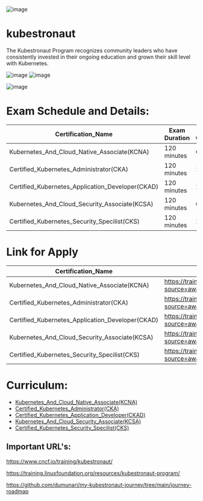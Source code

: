 ![image](https://github.com/user-attachments/assets/57db2758-48d5-4a1e-bc09-fde36f8dfe21)

# kubestronaut
The Kubestronaut Program recognizes community leaders who have consistently invested in their ongoing education and grown their skill level with Kubernetes.

![image](https://github.com/user-attachments/assets/df4f4c89-f9fd-4133-bd60-bc9de2fe61f3)
![image](https://github.com/user-attachments/assets/b8f50ace-01a2-4694-8839-aaf345ec60d9)

![image](https://github.com/user-attachments/assets/317696e0-13ef-4ea4-ad8b-a760aa33b20a)

# Exam Schedule and Details:
|Certification_Name                               | Exam Duration  | Total Questions |  Pass Score | Coupon Code | 
|-------------------------------------------------|----------------|-----------------|-------------|-------------|
|Kubernetes_And_Cloud_Native_Associate(KCNA)      | 120 minutes    | 60              |  75         | DIVEINTO30  |
|Certified_Kubernetes_Administrator(CKA)          | 120 minutes    | 16              |  66         | DIVEINTO30  |
|Certified_Kubernetes_Application_Developer(CKAD) | 120 minutes    | 16              |  66         | DIVEINTO30  |
|Kubernetes_And_Cloud_Security_Associate(KCSA)    | 120 minutes    | 60              |  75         | DIVEINTO30  |
|Certified_Kubernetes_Security_Specilist(CKS)     | 120 minutes    | 16              |  67         | DIVEINTO30  |

# Link for Apply
|Certification_Name                               |                          Link                                |
|-------------------------------------------------|------------------------------------------------------------------------------------------------------------------------------------|
|Kubernetes_And_Cloud_Native_Associate(KCNA)      |https://training.linuxfoundation.org/certification/kubernetes-cloud-native-associate/?source=aw&sv1=affiliate&sv_campaign_id=1880098&awc=85919_1747826500_172c70c07266a1046a7202556ca404b3 |
|Certified_Kubernetes_Administrator(CKA)          | https://training.linuxfoundation.org/certification/certified-kubernetes-administrator-cka/?source=aw&sv1=affiliate&sv_campaign_id=1880098&awc=85919_1747826552_8b4eddc66b22923bb8fed93b80b38fd4 |
|Certified_Kubernetes_Application_Developer(CKAD) | https://training.linuxfoundation.org/certification/certified-kubernetes-application-developer-ckad/?source=aw&sv1=affiliate&sv_campaign_id=1880098&awc=85919_1747828143_86d5ccf9b3f9ff715dcea38ce867070d |
|Kubernetes_And_Cloud_Security_Associate(KCSA)    | https://training.linuxfoundation.org/certification/kubernetes-and-cloud-native-security-associate-kcsa/?source=aw&sv1=affiliate&sv_campaign_id=1880098&awc=85919_1747826527_65e60fa48485c2b41f7936a13b16070c |
|Certified_Kubernetes_Security_Specilist(CKS)     | https://training.linuxfoundation.org/certification/certified-kubernetes-security-specialist/?source=aw&sv1=affiliate&sv_campaign_id=1880098&awc=85919_1747828154_42aa328cadbefb5d9ec394ad780e2745 |

# Curriculum:
* [Kubernetes_And_Cloud_Native_Associate(KCNA)](https://github.com/cncf/curriculum/blob/master/KCNA_Curriculum.pdf)
* [Certified_Kubernetes_Administrator(CKA)](https://github.com/cncf/curriculum/blob/master/CKA_Curriculum_v1.32.pdf)
* [Certified_Kubernetes_Application_Developer(CKAD)](https://github.com/cncf/curriculum/blob/master/CKAD_Curriculum_v1.32.pdf)
* [Kubernetes_And_Cloud_Security_Associate(KCSA)](https://github.com/cncf/curriculum/blob/master/KCSA%20Curriculum.pdf)
* [Certified_Kubernetes_Security_Specilist(CKS)](https://github.com/cncf/curriculum/blob/master/CKS_Curriculum%20v1.32.pdf)

## Important URL's:
https://www.cncf.io/training/kubestronaut/

https://training.linuxfoundation.org/resources/kubestronaut-program/

https://github.com/dumunari/my-kubestronaut-journey/tree/main/journey-roadmap
